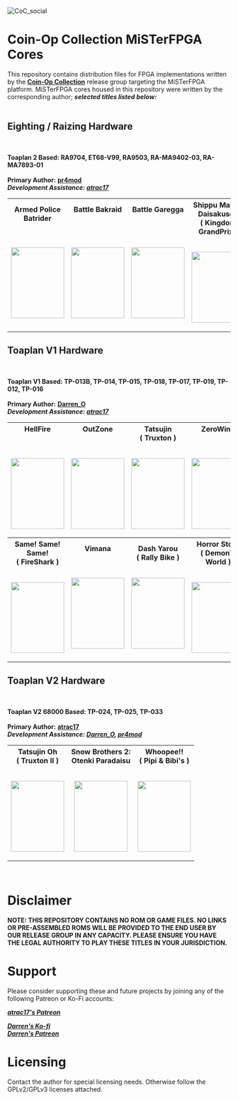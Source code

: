 
![CoC_social](https://github.com/Coin-OpCollection/Distribution-MiSTerFPGA/assets/32810066/634c96ea-59c3-4590-b207-78f08db6cea0)

# Coin-Op Collection MiSTerFPGA Cores

This repository contains distribution files for FPGA implementations written by the [**Coin-Op Collection**](https://github.com/Coin-OpCollection) release group targeting the MiSTerFPGA platform. MiSTerFPGA cores housed in this repository were written by the corresponding author; ***selected titles listed below:*** <br><br>

## Eighting / Raizing Hardware

<br>

**Toaplan 2 Based: RA9704, ET68-V99, RA9503, RA-MA9402-03, RA-MA7893-01** <br><br>
**Primary Author:** [**pr4mod**](https://github.com/psomashekar) <br>
***Development Assistance: [atrac17](https://github.com/atrac17)***

<table><tr><th> <b>Armed Police Batrider</b> <br><br><br> <p align="center"><img width="120" height="160" src="https://github.com/Coin-OpCollection/Distribution-MiSTerFPGA/assets/32810066/c8082729-1d0a-4220-9e20-1b3b228a1b1f"></th><th> <b>Battle Bakraid</b> <br><br><br><br> <p align="center"><img width="120" height="160" src="https://github.com/Coin-OpCollection/Distribution-MiSTerFPGA/assets/32810066/1505aa86-a80f-45f3-a0ff-76ec50a1d4bb"></th><th> <b>Battle Garegga</b> <br><br><br><br> <p align="center"><img width="120" height="160" src="https://github.com/Coin-OpCollection/Distribution-MiSTerFPGA/assets/32810066/6b2252b6-bdcf-4a63-9070-7ebb38a14c41"></th><th> <b>Shippu Mahou Daisakusen<br>( Kingdom GrandPrix )</b> <br><br> <p align="center"><img width="120" height="160" src="https://github.com/Coin-OpCollection/Distribution-MiSTerFPGA/assets/32810066/0a00c521-54b7-4ec5-9b12-7054fdc497ac"></th><th> <b>Mahou Daisakusen<br>( Sorcer Striker )</b> <br><br> <p align="center"><img width="120" height="160" src="https://github.com/Coin-OpCollection/Distribution-MiSTerFPGA/assets/32810066/ec83aa94-ca58-4800-a52c-6cbb21a6f6be"></th></tr></table>

## Toaplan V1 Hardware

<br>

**Toaplan V1 Based: TP-013B, TP-014, TP-015, TP-018, TP-017, TP-019, TP-012, TP-016** <br><br>
**Primary Author:** [**Darren_O**](https://github.com/va7deo) <br>
***Development Assistance: [atrac17](https://github.com/atrac17)***

<table><tr><th> <b>HellFire</b> <br><br><br> <p align="center"><img width="120" height="160" src="https://github.com/Coin-OpCollection/Distribution-MiSTerFPGA/assets/32810066/47b45bb5-6d8f-4aaa-98ee-015012da8002"></th><th> <b>OutZone</b> <br><br><br> <p align="center"><img width="120" height="160" src="https://github.com/Coin-OpCollection/Distribution-MiSTerFPGA/assets/32810066/5a0abf9e-2e94-44ef-8b48-775d1788eb12"></th><th> <b>Tatsujin<br>( Truxton )</b> <br><br> <p align="center"><img width="120" height="160" src="https://github.com/Coin-OpCollection/Distribution-MiSTerFPGA/assets/32810066/16d1b3e8-ac15-443a-98f0-3ba5d53b8b25"></th><th> <b>ZeroWing</b> <br><br><br> <p align="center"><img width="120" height="160" src="https://github.com/Coin-OpCollection/Distribution-MiSTerFPGA/assets/32810066/521d6d21-baa2-4b8f-9de4-9870fc499f2c"></th></tr><tr></tr><th> <b>Same! Same! Same!<br>( FireShark )</b> <br><br> <p align="center"><img width="120" height="160" src="https://github.com/Coin-OpCollection/Distribution-MiSTerFPGA/assets/32810066/666552e5-6d77-40e1-b3be-990e958400c9"></th><th> <b>Vimana</b> <br><br><br> <p align="center"><img width="120" height="160" src="https://github.com/Coin-OpCollection/Distribution-MiSTerFPGA/assets/32810066/5aeec998-403a-4c7a-a019-7f3e65f7a5da"></th><th> <b>Dash Yarou<br>( Rally Bike )</b> <br><br> <p align="center"><img width="120" height="160" src="https://github.com/Coin-OpCollection/Distribution-MiSTerFPGA/assets/32810066/e0423c10-b23a-4889-acae-2d78cf56e721"></th><th> <b>Horror Story<br>( Demon's World )</b> <br><br> <p align="center"><img width="120" height="160" src="https://github.com/Coin-OpCollection/Distribution-MiSTerFPGA/assets/32810066/81e73336-da43-403a-8e52-7fae5eacbf0d"></p></th></tr></table>

## Toaplan V2 Hardware

<br>

**Toaplan V2 68000 Based: TP-024, TP-025, TP-033** <br><br>
**Primary Author:** [**atrac17**](https://github.com/atrac17) <br>
***Development Assistance: [Darren_O](https://github.com/va7deo), [pr4mod](https://github.com/psomashekar)***

<table><tr><th> <b>Tatsujin Oh<br>( Truxton II )</b> <br><br> <p align="center"><img width="120" height="160" src="https://github.com/Coin-OpCollection/Distribution-OpenFPGA/assets/32810066/5750cae2-a60e-47ad-b834-8fab45c00ead"></th><th> <b>Snow Brothers 2:<br>Otenki Paradaisu<br></b> <br> <p align="center"><img width="120" height="160" src="https://github.com/Coin-OpCollection/Distribution-OpenFPGA/assets/32810066/f8a2532f-95a9-44e7-973c-f37ca7d5c09e"></th><th> <b>Whoopee!!<br>( Pipi & Bibi's ) </b> <br><br> <p align="center"><img width="120" height="160" src="https://github.com/Coin-OpCollection/Distribution-OpenFPGA/assets/32810066/c0da7ba7-6d26-4f0a-a40d-ad33d8f45d7c"></th></tr></table>

<br>

# Disclaimer

**NOTE: THIS REPOSITORY CONTAINS NO ROM OR GAME FILES. NO LINKS OR PRE-ASSEMBLED ROMS WILL BE PROVIDED TO THE END USER BY OUR RELEASE GROUP IN ANY CAPACITY. PLEASE ENSURE YOU HAVE THE LEGAL AUTHORITY TO PLAY THESE TITLES IN YOUR JURISDICTION.**

# Support

Please consider supporting these and future projects by joining any of the following Patreon or Ko-Fi accounts:

[***atrac17's Patreon***](https://www.patreon.com/atrac17)

[***Darren's Ko-fi***](https://ko-fi.com/darreno)
<br>
[***Darren's Patreon***](https://patreon.com/darreno)

# Licensing

Contact the author for special licensing needs. Otherwise follow the GPLv2/GPLv3 licenses attached.
